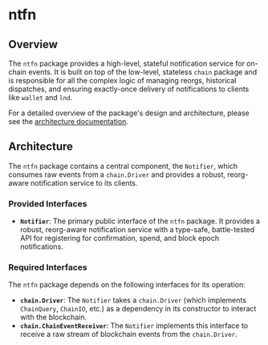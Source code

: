 # ntfn

## Overview

The `ntfn` package provides a high-level, stateful notification service for on-chain events. It is built on top of the low-level, stateless `chain` package and is responsible for all the complex logic of managing reorgs, historical dispatches, and ensuring exactly-once delivery of notifications to clients like `wallet` and `lnd`.

For a detailed overview of the package's design and architecture, please see the [architecture documentation](./ARCHITECTURE.md).

## Architecture

The `ntfn` package contains a central component, the `Notifier`, which consumes raw events from a `chain.Driver` and provides a robust, reorg-aware notification service to its clients.

### Provided Interfaces

-   **`Notifier`**: The primary public interface of the `ntfn` package. It provides a robust, reorg-aware notification service with a type-safe, battle-tested API for registering for confirmation, spend, and block epoch notifications.

### Required Interfaces

The `ntfn` package depends on the following interfaces for its operation:

-   **`chain.Driver`**: The `Notifier` takes a `chain.Driver` (which implements `ChainQuery`, `ChainIO`, etc.) as a dependency in its constructor to interact with the blockchain.
-   **`chain.ChainEventReceiver`**: The `Notifier` implements this interface to receive a raw stream of blockchain events from the `chain.Driver`.
